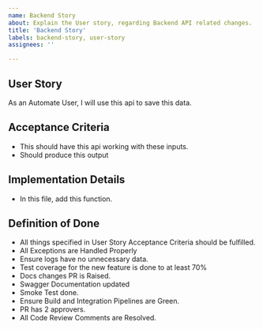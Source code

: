```yaml
---
name: Backend Story
about: Explain the User story, regarding Backend API related changes.
title: 'Backend Story'
labels: backend-story, user-story
assignees: ''

---
```


<!-- /!\ Please ensure that you are NOT disclosing any customer information without their consent /!\ -->

## User Story
As an Automate User, I will use this api to save this data.

## Acceptance Criteria
- This should have this api working with these inputs.
- Should produce this output

## Implementation Details
- In this file, add this function.

## Definition of Done
- All things specified in User Story Acceptance Criteria should be fulfilled. 
- All Exceptions are Handled Properly 
- Ensure logs have no unnecessary data. 
- Test coverage for the new feature is done to at least 70% 
- Docs changes PR is Raised. 
- Swagger Documentation updated 
- Smoke Test done. 
- Ensure Build and Integration Pipelines are Green. 
- PR has 2 approvers. 
- All Code Review Comments are Resolved. 
